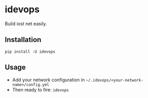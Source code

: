 # idevops

Build iost net easily.

## Installation

```
pip install -U idevops
```

## Usage

* Add your network configuration in `~/.idevops/<your-network-name>/config.yml`
* Then ready to fire: `idevops`

